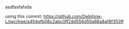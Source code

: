 asdfasfafsda

using this commit: https://github.com/Delphine-L/iwc/tree/a454efb08c2abc0ff2dd556d55a88a8af8f353ff 
